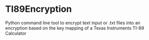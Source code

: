 TI89Encryption
==============

Python command line tool to encrypt text input or .txt files into an encryption based on the key mapping of a Texas Instruments TI-89 Calculator

